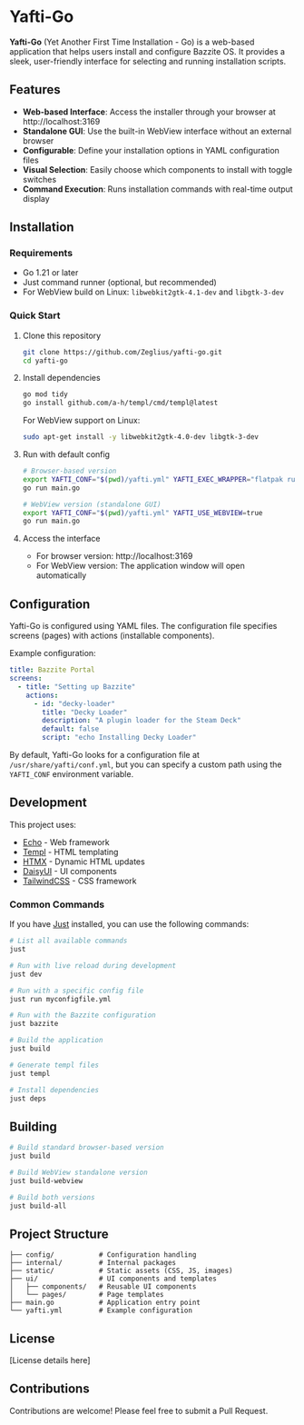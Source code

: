 # Yafti-Go

**Yafti-Go** (Yet Another First Time Installation - Go) is a web-based application that helps users install and configure Bazzite OS. It provides a sleek, user-friendly interface for selecting and running installation scripts.


## Features

- **Web-based Interface**: Access the installer through your browser at http://localhost:3169
- **Standalone GUI**: Use the built-in WebView interface without an external browser
- **Configurable**: Define your installation options in YAML configuration files
- **Visual Selection**: Easily choose which components to install with toggle switches
- **Command Execution**: Runs installation commands with real-time output display

## Installation

### Requirements

- Go 1.21 or later
- Just command runner (optional, but recommended)
- For WebView build on Linux: `libwebkit2gtk-4.1-dev` and `libgtk-3-dev`

### Quick Start

1. Clone this repository
   ```bash
   git clone https://github.com/Zeglius/yafti-go.git
   cd yafti-go
   ```

2. Install dependencies
   ```bash
   go mod tidy
   go install github.com/a-h/templ/cmd/templ@latest
   ```

   For WebView support on Linux:
   ```bash
   sudo apt-get install -y libwebkit2gtk-4.0-dev libgtk-3-dev
   ```

3. Run with default config
   ```bash
   # Browser-based version
   export YAFTI_CONF="$(pwd)/yafti.yml" YAFTI_EXEC_WRAPPER="flatpak run org.mozilla.firefox --kiosk --new-instance %u"
   go run main.go
   
   # WebView version (standalone GUI)
   export YAFTI_CONF="$(pwd)/yafti.yml" YAFTI_USE_WEBVIEW=true
   go run main.go
   ```

4. Access the interface
   - For browser version: http://localhost:3169
   - For WebView version: The application window will open automatically

## Configuration

Yafti-Go is configured using YAML files. The configuration file specifies screens (pages) with actions (installable components).

Example configuration:

```yaml
title: Bazzite Portal
screens:
  - title: "Setting up Bazzite"
    actions:
      - id: "decky-loader"
        title: "Decky Loader"
        description: "A plugin loader for the Steam Deck"
        default: false
        script: "echo Installing Decky Loader"
```

By default, Yafti-Go looks for a configuration file at `/usr/share/yafti/conf.yml`, but you can specify a custom path using the `YAFTI_CONF` environment variable.

## Development

This project uses:
- [Echo](https://echo.labstack.com/) - Web framework
- [Templ](https://templ.guide/) - HTML templating
- [HTMX](https://htmx.org/) - Dynamic HTML updates
- [DaisyUI](https://daisyui.com/) - UI components
- [TailwindCSS](https://tailwindcss.com/) - CSS framework

### Common Commands

If you have [Just](https://github.com/casey/just) installed, you can use the following commands:

```bash
# List all available commands
just

# Run with live reload during development
just dev

# Run with a specific config file
just run myconfigfile.yml

# Run with the Bazzite configuration
just bazzite

# Build the application
just build

# Generate templ files
just templ

# Install dependencies
just deps
```

## Building

```bash
# Build standard browser-based version
just build

# Build WebView standalone version
just build-webview

# Build both versions
just build-all
```

## Project Structure

```
├── config/           # Configuration handling
├── internal/         # Internal packages
├── static/           # Static assets (CSS, JS, images)
├── ui/               # UI components and templates
│   ├── components/   # Reusable UI components
│   └── pages/        # Page templates
├── main.go           # Application entry point
└── yafti.yml         # Example configuration
```

## License

[License details here]

## Contributions

Contributions are welcome! Please feel free to submit a Pull Request.
